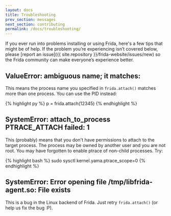 ```yaml
---
layout: docs
title: Troubleshooting
prev_section: messages
next_section: contributing
permalink: /docs/troubleshooting/
---
```


If you ever run into problems installing or using Frida, here's a few tips
that might be of help. If the problem you’re experiencing isn’t covered below,
please [report an issue]({{ site.repository }}/frida-website/issues/new) so the
Frida community can make everyone’s experience better.

## ValueError: ambiguous name; it matches:

This means the process name you specified in `frida.attach()` matches more than
one process. You can use the PID instead:

{% highlight py %}
p = frida.attach(12345)
{% endhighlight %}

## SystemError: attach_to_process PTRACE_ATTACH failed: 1

This (probably) means that you don't have permissions to attach to the target
process. The process may be owned by another user and you are not root. You may
have forgotten to enable ptrace of non-child processes. Try:

{% highlight bash %}
sudo sysctl kernel.yama.ptrace_scope=0
{% endhighlight %}

## SystemError: Error opening file /tmp/libfrida-agent.so: File exists

This is a bug in the Linux backend of Frida. Just retry `frida.attach()` (or
help us fix the bug :P).
